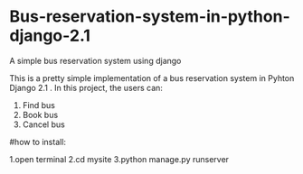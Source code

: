 # Bus-reservation-system-in-python-django-2.1
A simple bus reservation system using django

This is a pretty simple implementation of a bus reservation system in Pyhton Django 2.1 .
In this project, the users can:
1. Find bus
2. Book bus
3. Cancel bus


#how to install:

1.open terminal
2.cd mysite
3.python manage.py runserver

